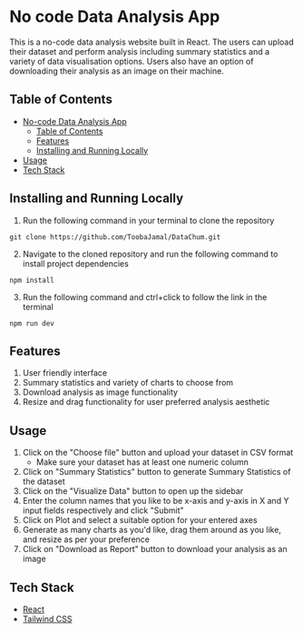 # No code Data Analysis App

This is a no-code data analysis website built in React. The users can upload their dataset and perform analysis including summary statistics and a variety of data visualisation options. Users also have an option of downloading their analysis as an image on their machine.

## Table of Contents

- [No-code Data Analysis App](#no-code-data-analysis-app)
  - [Table of Contents](#table-of-contents)
  - [Features](#features)
  - [Installing and Running Locally](#installing-and-running-locally)
- [Usage](#usage)
- [Tech Stack](#tech-stack)

## Installing and Running Locally
1. Run the following command in your terminal to clone the repository
```
git clone https://github.com/ToobaJamal/DataChum.git
```
2. Navigate to the cloned repository and run the following command to install project dependencies
```
npm install
```
3. Run the following command and ctrl+click to follow the link in the terminal
```
npm run dev
```

## Features
1. User friendly interface 
2. Summary statistics and variety of charts to choose from
3. Download analysis as image functionality
4. Resize and drag functionality for user preferred analysis aesthetic

## Usage

1. Click on the "Choose file" button and upload your dataset in CSV format
   - Make sure your dataset has at least one numeric column 
2. Click on "Summary Statistics" button to generate Summary Statistics of the dataset
3. Click on the "Visualize Data" button to open up the sidebar
4. Enter the column names that you like to be x-axis and y-axis in X and Y input fields respectively and click "Submit"
5. Click on Plot and select a suitable option for your entered axes
6. Generate as many charts as you'd like, drag them around as you like, and resize as per your preference
7. Click on "Download as Report" button to download your analysis as an image

## Tech Stack
- [React](https://reactjs.org/)
- [Tailwind CSS](https://tailwindcss.com/)
